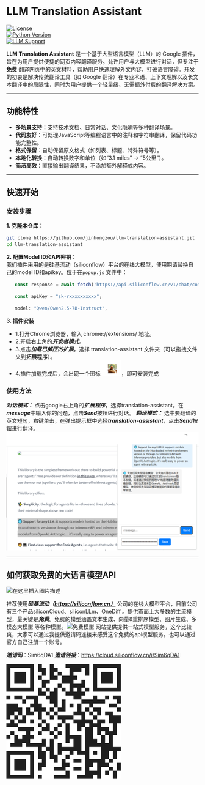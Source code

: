 # LLM Translation Assistant  

[![License](https://img.shields.io/badge/License-MIT-blue.svg)](LICENSE)  
[![Python Version](https://img.shields.io/badge/Python-3.8%2B-green)](https://www.python.org/)  
[![LLM Support](https://img.shields.io/badge/LLM-OpenAI%2C%20HuggingFace-orange)](https://huggingface.co/)  

**LLM Translation Assistant** 是一个基于大型语言模型（LLM）的 Google 插件，旨在为用户提供便捷的网页内容翻译服务。允许用户与大模型进行对话，但专注于 **免费** 翻译网页中的英文材料，帮助用户快速理解外文内容，打破语言障碍。开发的初衷是解决传统翻译工具（如 Google 翻译）在专业术语、上下文理解以及长文本翻译中的局限性，同时为用户提供一个轻量级、无需额外付费的翻译解决方案。

---

## 功能特性  

- **多场景支持**：支持技术文档、日常对话、文化隐喻等多种翻译场景。  
- **代码友好**：可处理JavaScript等编程语言中的注释和字符串翻译，保留代码功能完整性。  
- **格式保留**：自动保留原文格式（如列表、标题、特殊符号等）。  
- **本地化转换**：自动转换数字和单位（如“3.1 miles” → “5公里”）。  
- **简洁高效**：直接输出翻译结果，不添加额外解释或内容。  

---

## 快速开始  

### 安装步骤  

**1. 克隆本仓库：**
   ```bash
   git clone https://github.com/jinhongzou/llm-translation-assistant.git
   cd llm-translation-assistant
   ```

**2. 配置Model ID和API密钥：**  
   我们插件采用的是硅基流动（siliconflow）平台的在线大模型，使用期请替换自己的model ID和apikey。位于在`popup.js` 文件中：  
   ```js
      const response = await fetch('https://api.siliconflow.cn/v1/chat/completions', options);
   ```
   ```js
      const apiKey = "sk-rxxxxxxxxxx"; 
   ```
   ```js
      model: "Qwen/Qwen2.5-7B-Instruct",
   ```

**3. 插件安装**
-   1.打开Chrome浏览器，输入 chrome://extensions/ 地址。
-   2.开启右上角的***开发者模式***。
-  3.点击***加载已解压的扩展***，选择 translation-assistant 文件夹（可以拖拽文件夹到**拓展程序**）。
-  4.插件加载完成后，会出现一个图标![login](static/login.png)，即可安装完成


### 使用方法

***对话模式：*** 点击google右上角的***扩展程序***，选择translation-assistant。在***message***中输入你的问题，点击***Send***按钮进行对话。
***翻译模式：*** 选中要翻译的英文短句，右键单击，在弹出提示框中选择***translation-assistant***，点击***Send***按钮进行翻译。
![演示](static/demo1.png)


---
## 如何获取免费的大语言模型API
![在这里插入图片描述](https://i-blog.csdnimg.cn/direct/1877c939d76b4096978f9d6095894b64.png#pic_center)

推荐使用***硅基流动（https://siliconflow.cn）*** 公司的在线大模型平台，目前公司有三个产品siliconCloud、siliconLLm、OneDiff 。提供市面上大多数的主流模型，最关键是***免费***。免费的模型涵盖文本生成、向量&重排序模型、图片生成、多模态大模型 等各种模型。![免费模型](static/siliconflow2.png)
网站提供提供一站式模型服务，这个比较爽，大家可以通过我提供邀请码连接来感受这个免费的api模型服务。也可以通过官方自己注册一个账号。

***邀请码***：Sim6qDA1
***邀请链接***：https://cloud.siliconflow.cn/i/Sim6qDA1

![二维](static/二维码.png)
